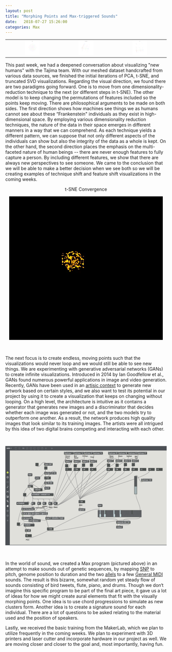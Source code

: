 ```yaml
---
layout: post
title: "Morphing Points and Max-triggered Sounds"
date:   2018-07-27 15:26:00
categories: Max
---
```


|   |   |   |
| :-------------: | :-------------: | :-------------: |
| <img src="/assets/images/tsne_500.gif" width="30%"> | <img src="/assets/images/svd_anim.gif" width="30%"> | <img src="/assets/images/pca_anim.gif" width="30%"> | 

This past week, we had a deepened conversation about visualizing "new humans" with the Tajima team. With our meshed dataset handcrafted from various data sources, we finished the initial iterations of PCA, t-SNE, and truncated SVD visualizations.  Regarding the visual direction, we found there are two paradigms going forward. One is to move from one dimensionality-reduction technique to the next (or different steps in t-SNE). The other model is to keep changing the permutations of features included so the points keep moving. There are philosophical arguments to be made on both sides. The first direction shows how machines see things we as humans cannot see about these “Frankenstein" individuals as they exist in high-dimensional space. By employing various dimensionality reduction techniques, the nature of the data in their space emerges in different manners in a way that we can comprehend. As each technique yields a different pattern, we can suppose that not only different aspects of the individuals can show but also the integrity of the data as a whole is kept. On the other hand, the second direction places the emphasis on the multi-faceted nature of human beings -- there are never enough features to fully capture a person. By including different features, we show that there are always new perspectives to see someone. We came to the conclusion that we will be able to make a better decision when we see both so we will be creating examples of technique shift and feature shift visualizations in the coming weeks. 
<br/>

<p align="center"> 
 t-SNE Convergence
</p>
<p align="center"> 
  <img src="/assets/images/tsne.gif">
</p>

<br/>

The next focus is to create endless, moving points such that the visualizations would never loop and we would still be able to see new things. We are experimenting with generative adversarial networks (GANs) to create infinite visualizations. Introduced in 2014 by Ian Goodfellow et al., GANs found numerous powerful applications in image and video generation. Recently, GANs have been used in an [artisic context](https://www.cnet.com/news/ai-gets-naughty-by-generating-nude-portraits/) to generate new artwork based on certain styles, and we also want to test its potential in our project by using it to create a visualization that keeps on changing without looping. On a high level, the architecture is intuitive as it contains a generator that generates new images and a discriminator that decides whether each image was generated or not, and the two models try to outperform one another. As a result, the network produces high quality images that look similar to its training images. The artists were all intrigued by this idea of two digital brains competing and interacting with each other. 

<br/>

![Max playing genetic sequence](/assets/images/max-playing-genetic-seq.png)

<br/>

In the world of sound, we created a Max program (pictured above) in an attempt to make sounds out of genetic sequences, by mapping [SNP](https://en.wikipedia.org/wiki/DbSNP) to pitch, genome position to duration and the two [allels](https://en.wikipedia.org/wiki/Allele) to a few [General MIDI](https://en.wikipedia.org/wiki/General_MIDI) sounds. The result is this bizarre, somewhat random yet steady flow of sounds consisting of bird tweets, flute, piano, and drums. Though we don‘t imagine this specific program to be part of the final art piece, it gave us a lot of ideas for how we might create aural elements that fit with the visually morphing points. One idea is to use chord progressions to simulate as new clusters form. Another idea is to create a signature sound for each individual. There are a lot of questions to be asked relating to the material used and the position of speakers. 

Lastly, we received the basic training from the MakerLab, which we plan to utilize frequently in the coming weeks. We plan to experiment with 3D printers and laser cutter and incorporate hardware in our project as well. We are moving closer and closer to the goal and, most importantly, having fun.

